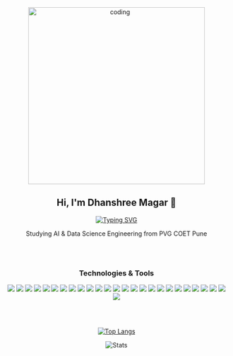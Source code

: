 <!--<a href="https://git.io/typing-svg"><img src="https://readme-typing-svg.herokuapp.com?font=Fira+Code&duration=2000&pause=&color=F753A0&repeat=false&width=435&height=55&lines=Hello+There!%F0%9F%91%8B;+I'm+Dhanshree+Magar;Welcome+to+my+profile" alt="Typing SVG" /></a> -->
 <!-- <img src="https://github.com/user-attachments/assets/51299478-b212-485e-9936-05c2d820d7b9" align="right" width="33%"><br> -->
 
 <div align="center" >
  <img width="400" src="https://media.giphy.com/media/L1R1tvI9svkIWwpVYr/giphy.gif" alt="coding">
  <h2>Hi, I'm Dhanshree Magar 👋</h2>
   <!--<h3>A Full Stack Developer from India</h3>-->
   <a href="https://git.io/typing-svg"><img src="https://readme-typing-svg.demolab.com?font=Fira+Code&size=17&duration=3000&pause=1000&color=C3A1FF&center=true&vCenter=true&multiline=true&repeat=false&width=435&lines=A+Full+Stack+Developer+from+India" alt="Typing SVG" /></a>
   <p>Studying AI & Data Science Engineering from PVG COET Pune</p>
<!--<h3 align="left">My Socials</h3>
<p align="left">

<a href="https://linkedin.com/in/dhanshreemagar" border target="blank"><img align="center" src="https://raw.githubusercontent.com/rahuldkjain/github-profile-readme-generator/master/src/images/icons/Social/linked-in-alt.svg" alt="dhanshreemagar" height="30" width="40" /></a>
<a href="https://leetcode.com/u/dhan04shree/" target="blank"><img align="center" src="https://raw.githubusercontent.com/rahuldkjain/github-profile-readme-generator/master/src/images/icons/Social/leet-code.svg" alt="dhan04shree/" height="30" width="40" /></a>
<a href="https://www.hackerrank.com/dhanshreemagar0" target="blank"><img align="center" src="https://raw.githubusercontent.com/rahuldkjain/github-profile-readme-generator/master/src/images/icons/Social/hackerrank.svg" alt="dhanshreemagar0" height="30" width="40" /></a>
</p>
-->
<br></br>
<h3 align="center">Technologies & Tools</h3>

<!---[![My Skills](https://skillicons.dev/icons?i=c,cpp,html,css,bootstrap,javascript,react,vite,redux,tailwind,nodejs,express,mysql,mongodb,vscode,netlify,vercel,git,github,python,r,&perline=11)](https://skillicons.dev)) -->

<img src="https://img.shields.io/badge/-C-333?style=for-the-badge&logo=C&logoColor=A8B9CC"> <img src="https://img.shields.io/badge/-C++-00599C?style=for-the-badge&logo=C++&logoColor=white"> 
<img  src = "https://img.shields.io/badge/-HTML5-E34F26?style=for-the-badge&logo=html5&logoColor=white">
<img src ="https://img.shields.io/badge/-CSS3-1572B6?style=for-the-badge&logo=css3&logoColor=white">
<img  src="https://img.shields.io/badge/-Bootstrap-5A0FC8?style=for-the-badge&logo=bootstrap&logoColor=white">
<img   src="https://img.shields.io/badge/-JavaScript-eed718?style=for-the-badge&logo=javascript&logoColor=000">
<img src="https://img.shields.io/badge/-Node.js-5FA04E?style=for-the-badge&logo=Node.js&logoColor=white">
<img src="https://img.shields.io/badge/-Express.js-000000?style=for-the-badge&logo=Express&logoColor=white">
<img  src="https://img.shields.io/badge/-Passport.js-00A162?style=for-the-badge&logo=passport&logoColor=fff">
<img   src="https://img.shields.io/badge/-React-000000?style=for-the-badge&logo=react&logoColor=00c8ff">
<img   src="https://img.shields.io/badge/-Vite-646CFF?style=for-the-badge&logo=vite&logoColor=fff">
<img   src="https://img.shields.io/badge/-tailwind%20css-000000?style=for-the-badge&logo=tailwindcss&logoColor=00c8ff">
<img  src="https://img.shields.io/badge/-Mongoose-880000?style=for-the-badge&logo=mongoose&logoColor=FFFFFF">
<img  src="https://img.shields.io/badge/-MongoDB-47A248?style=for-the-badge&logo=mongodb&logoColor=FFFFFF">
<img   src="https://img.shields.io/badge/-MySQL-4479A1?style=for-the-badge&logo=mysql&logoColor=FFFFFF">
<img   src="https://img.shields.io/badge/-Redux-764ABC?style=for-the-badge&logo=redux&logoColor=fff">
<img src="http://img.shields.io/badge/-cloudinary-3448C5?style=for-the-badge&logo=cloudinary&logoColor=white">
<img   src="https://img.shields.io/badge/-python-3776AB?style=for-the-badge&logo=python&logoColor=FFFFFF">
<img   src="https://img.shields.io/badge/-r-276DC3?style=for-the-badge&logo=r&logoColor=FFFFFF">
<img   src="https://img.shields.io/badge/-netlify-00C7B7?style=for-the-badge&logo=netlify&logoColor=ffffff">
<img   src="https://img.shields.io/badge/-render-000?style=for-the-badge&logo=render&logoColor=ffffff">
<img  src="http://img.shields.io/badge/-Git-F1502F?style=for-the-badge&logo=git&logoColor=FFFFFF">
<img  src="http://img.shields.io/badge/-Github-000000?style=for-the-badge&logo=github&logoColor=FFFFFF">
<img src="http://img.shields.io/badge/-VS%20Code-007ACC?style=for-the-badge&logo=visual%20studio%20code&logoColor=white">
<img  src="http://img.shields.io/badge/-Vercel-black?style=for-the-badge&logo=vercel&logoColor=white">
<img  src="http://img.shields.io/badge/-Jupyter%20notebook-F37626?style=for-the-badge&logo=jupyter&logoColor=white">
</div> <br></br>
<div align="center">
  
<!--![Top Languages](https://github-readme-stats.vercel.app/api/top-langs/?username=dhan04shree&theme=material-palenight&show_icons=true&hide_border=false&layout=compact)-->
[![Top Langs](https://github-readme-stats.vercel.app/api/top-langs/?username=dhan04shree&theme=material-palenight&layout=donut)](https://github.com/dhan04shree/github-readme-stats)

![Stats](https://github-readme-stats.vercel.app/api?username=dhan04shree&show=reviews,prs_merged,prs_merged_percentage&theme=material-palenight&show_icons=true&hide_border=false&count_private=true)

</div>
